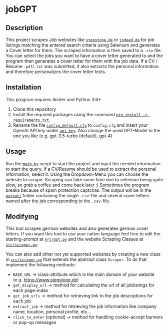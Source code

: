 # jobGPT

## Description

This project scrapes Job websites like [`stepstone.de`](https://www.stepstone.de) or [`indeed.de`](https://de.indeed.com) for job listings matching the entered search criteria using Selenium and generates a Cover letter for them. The scraped information is then saved to a `.csv` file. You can select the jobs you want to have a cover letter generated to and the program then generates a cover letter for them with the job data. If a CV / Resume `.pdf`/`.txt` was submitted, it also extracts the personal information and therefore personalizes the cover letter texts.

## Installation

This program requires tkinter and Python 3.6+
1) Clone this repository
2) Install the required packages using the command [`pip install -r requirements.txt`](requirements.txt).
3) Rename the file [`config_default.cfg`](config_default.cfg) to `config.cfg` and insert your OpenAI API key under [`api_key`](config_default.cfg). Also change the used GPT-Model to the one you like (e.g. gpt-3.5-turbo [default], gpt-4)

## Usage

Run the [`main.py`](main.py) script to start the project and input the needed information to start the query. If a CV/Resume should be used to extract the personal information, select it. Using the Dropdown-Menu you can choose the website to scrape. Scraping can take some time due to selenium being quite slow, so grab a coffee and come back later :) Sometimes the program breaks because of spam protection captchas. The output will be in the [`output/`](/output/) folder containing the single `.csv`-file and several cover letters named after the job corresponding to the `.csv`-file.

## Modifying

This tool scrapes german websites and also generates german cover letters. If you want this tool to use your native language feel free to edit the starting-prompt at [`src/gpt.py`](/src/gpt.py) and the website Scraping Classes at [`src/scraper.py`](/src/scraper.py).

You can also add other not yet supported websites by creating a new class in [`src/scraper.py`](/src/scraper.py) that extends the abstract class `Scraper`. To do that implement the following methods:
- `BASE_URL` -> class-attribute which is the main domain of your website (e.g. https://www.stepstone.de)
- `get_display_url` -> method for calculating the url of all joblistings for each page-index
- `get_job_urls` -> method for retrieving link to the job descriptions for each job
- `extract_job` -> method for retrieving the job information like company name, location, personal profile, etc...
- `click_to_enter` [optional] -> method for handling cookie-accept banners or pop-up messages
